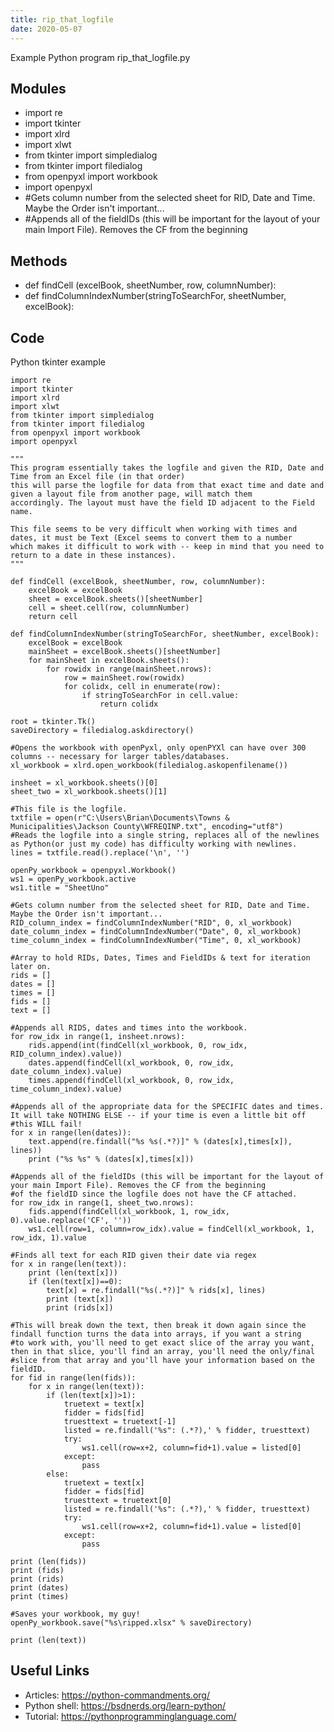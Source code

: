 ```yaml
---
title: rip_that_logfile
date: 2020-05-07
---
```

Example Python program rip_that_logfile.py

## Modules

* import re
* import tkinter
* import xlrd
* import xlwt
* from tkinter import simpledialog
* from tkinter import filedialog
* from openpyxl import workbook
* import openpyxl
* #Gets column number from the selected sheet for RID, Date and Time. Maybe the Order isn't important...
* #Appends all of the fieldIDs (this will be important for the layout of your main Import File). Removes the CF from the beginning

## Methods

* def findCell (excelBook, sheetNumber, row, columnNumber):
* def findColumnIndexNumber(stringToSearchFor, sheetNumber, excelBook):

## Code

Python tkinter example

    import re
    import tkinter
    import xlrd
    import xlwt
    from tkinter import simpledialog
    from tkinter import filedialog
    from openpyxl import workbook
    import openpyxl
    
    """
    This program essentially takes the logfile and given the RID, Date and Time from an Excel file (in that order)
    this will parse the logfile for data from that exact time and date and given a layout file from another page, will match them
    accordingly. The layout must have the field ID adjacent to the Field name.
    
    This file seems to be very difficult when working with times and dates, it must be Text (Excel seems to convert them to a number
    which makes it difficult to work with -- keep in mind that you need to return to a date in these instances).
    """
    
    def findCell (excelBook, sheetNumber, row, columnNumber):
        excelBook = excelBook
        sheet = excelBook.sheets()[sheetNumber]
        cell = sheet.cell(row, columnNumber)
        return cell
    
    def findColumnIndexNumber(stringToSearchFor, sheetNumber, excelBook):
        excelBook = excelBook
        mainSheet = excelBook.sheets()[sheetNumber]
        for mainSheet in excelBook.sheets():
            for rowidx in range(mainSheet.nrows):
                row = mainSheet.row(rowidx)
                for colidx, cell in enumerate(row):
                    if stringToSearchFor in cell.value:
                        return colidx
    
    root = tkinter.Tk()
    saveDirectory = filedialog.askdirectory()
    
    #Opens the workbook with openPyxl, only openPYXl can have over 300 columns -- necessary for larger tables/databases.
    xl_workbook = xlrd.open_workbook(filedialog.askopenfilename())
    
    insheet = xl_workbook.sheets()[0]
    sheet_two = xl_workbook.sheets()[1]
    
    #This file is the logfile.
    txtfile = open(r"C:\Users\Brian\Documents\Towns & Municipalities\Jackson County\WFREQINP.txt", encoding="utf8")
    #Reads the logfile into a single string, replaces all of the newlines as Python(or just my code) has difficulty working with newlines.
    lines = txtfile.read().replace('\n', '')
    
    openPy_workbook = openpyxl.Workbook()
    ws1 = openPy_workbook.active
    ws1.title = "SheetUno"
    
    #Gets column number from the selected sheet for RID, Date and Time. Maybe the Order isn't important...
    RID_column_index = findColumnIndexNumber("RID", 0, xl_workbook)
    date_column_index = findColumnIndexNumber("Date", 0, xl_workbook)
    time_column_index = findColumnIndexNumber("Time", 0, xl_workbook)
    
    #Array to hold RIDs, Dates, Times and FieldIDs & text for iteration later on.
    rids = []
    dates = []
    times = []
    fids = []
    text = []
    
    #Appends all RIDS, dates and times into the workbook.
    for row_idx in range(1, insheet.nrows):
        rids.append(int(findCell(xl_workbook, 0, row_idx, RID_column_index).value))
        dates.append(findCell(xl_workbook, 0, row_idx, date_column_index).value)
        times.append(findCell(xl_workbook, 0, row_idx, time_column_index).value)
    
    #Appends all of the appropriate data for the SPECIFIC dates and times. It will take NOTHING ELSE -- if your time is even a little bit off
    #this WILL fail!
    for x in range(len(dates)):
        text.append(re.findall("%s %s(.*?)]" % (dates[x],times[x]), lines))
        print ("%s %s" % (dates[x],times[x]))
    
    #Appends all of the fieldIDs (this will be important for the layout of your main Import File). Removes the CF from the beginning
    #of the fieldID since the logfile does not have the CF attached.
    for row_idx in range(1, sheet_two.nrows):
        fids.append(findCell(xl_workbook, 1, row_idx, 0).value.replace('CF', ''))
        ws1.cell(row=1, column=row_idx).value = findCell(xl_workbook, 1, row_idx, 1).value
    
    #Finds all text for each RID given their date via regex
    for x in range(len(text)):
        print (len(text[x]))
        if (len(text[x])==0):
            text[x] = re.findall("%s(.*?)]" % rids[x], lines)
            print (text[x])
            print (rids[x])
    
    #This will break down the text, then break it down again since the findall function turns the data into arrays, if you want a string
    #to work with, you'll need to get exact slice of the array you want, then in that slice, you'll find an array, you'll need the only/final
    #slice from that array and you'll have your information based on the fieldID.
    for fid in range(len(fids)):
        for x in range(len(text)):
            if (len(text[x])>1):
                truetext = text[x]
                fidder = fids[fid]
                truesttext = truetext[-1]
                listed = re.findall('%s": (.*?),' % fidder, truesttext)
                try:
                    ws1.cell(row=x+2, column=fid+1).value = listed[0]
                except:
                    pass
            else:
                truetext = text[x]
                fidder = fids[fid]
                truesttext = truetext[0]
                listed = re.findall('%s": (.*?),' % fidder, truesttext)
                try:
                    ws1.cell(row=x+2, column=fid+1).value = listed[0]
                except:
                    pass
    
    print (len(fids))
    print (fids)
    print (rids)
    print (dates)
    print (times)
    
    #Saves your workbook, my guy!
    openPy_workbook.save("%s\ripped.xlsx" % saveDirectory)
    
    print (len(text))
    

## Useful Links

- Articles: https://python-commandments.org/
- Python shell: https://bsdnerds.org/learn-python/
- Tutorial: https://pythonprogramminglanguage.com/
